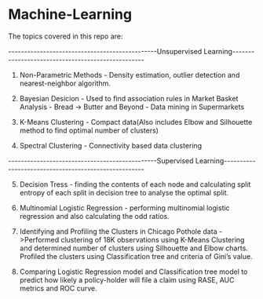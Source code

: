 # Machine-Learning

The topics covered in this repo are:

-----------------------------------------------Unsupervised Learning--------------------------------------------------
1. Non-Parametric Methods - Density estimation, outlier detection and nearest-neighbor algorithm.

2. Bayesian Desicion - Used to find association rules in Market Basket Analysis - Bread -> Butter and Beyond - Data mining in Supermarkets

3. K-Means Clustering - Compact data(Also includes Elbow and Silhouette method to find optimal number of clusters)

4. Spectral Clustering - Connectivity based data clustering 

-----------------------------------------------Supervised Learning-----------------------------------------------------

 5. Decision Tress - finding the contents of each node and calculating split entropy of each split in decision tree to    analyse the optimal split.
 
 6. Multinomial Logistic Regression - performing multinomial logistic regression and also calculating the odd ratios.
 
 7. Identifying and Profiling the Clusters in Chicago Pothole data ->Performed clustering of 18K observations using K-Means     Clustering and determined number of clusters using Silhouette and Elbow charts. Profiled the clusters using Classification     tree and criteria of Gini’s value.
 
 8. Comparing Logistic Regression model and Classification tree model to predict how likely a policy-holder will file a claim     using RASE, AUC metrics and ROC curve.
 
